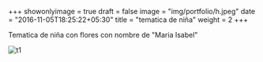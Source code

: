 +++
showonlyimage = true
draft = false
image = "img/portfolio/h.jpeg"
date = "2016-11-05T18:25:22+05:30"
title = "tematica de niña"
weight = 2
+++

Tematica de niña con flores con nombre de "Maria Isabel"

<!--more-->

![t1][1]

[1]: /img/h.jpeg 

